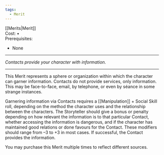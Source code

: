 ```yaml
---
tags:
  - Merit
---
```


[[Merits|Merit]]\
Cost: •\
Prerequisites:
- None

---

_Contacts provide your character with information._

---

This Merit represents a sphere or organization within which the character can garner information. Contacts do not provide services, only information. This may be face-to-face, email, by telephone, or even by séance in some strange instances.

Garnering information via Contacts requires a [[Manipulation]] + Social Skill roll, depending on the method the character uses and the relationship between the characters. The Storyteller should give a bonus or penalty depending on how relevant the information is to that particular Contact, whether accessing the information is dangerous, and if the character has maintained good relations or done favours for the Contact. These modifiers should range from –3 to +3 in most cases. If successful, the Contact provides the information.

You may purchase this Merit multiple times to reflect different sources.